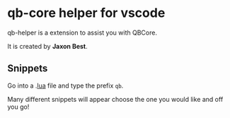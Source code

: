 # qb-core helper for vscode

qb-helper is a extension to assist you with QBCore.

It is created by **Jaxon Best**.

## Snippets

Go into a .[lua](https://www.lua.org/) file and type the prefix `qb`.

Many different snippets will appear choose the one you would like and off you go!

